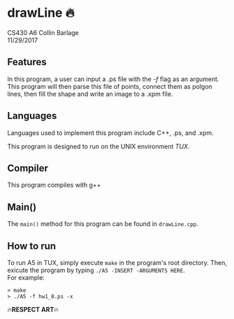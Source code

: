 # drawLine 🔥
CS430 A6
Collin Barlage  
11/29/2017

## Features

In this program, a user can input a .ps file with the *-f* flag as an argument. This program will then parse this file of points, connect them as polgon lines, then fill the shape and write an image to a .xpm file.  

## Languages

Languages used to implement this program include C++, .ps, and .xpm.  

This program is designed to run on the UNIX environment *TUX*.

## Compiler

This program compiles with g++

## Main()

The `main()` method for this program can be found in `drawLine.cpp`.

## How to run

To run A5 in TUX, simply execute `make` in the program's root directory. Then, exicute the program by typing `./A5 -INSERT -ARGUMENTS HERE`.  
For example:  
```
> make
> ./A5 -f hw1_8.ps -x
```

🔥**RESPECT ART**🔥